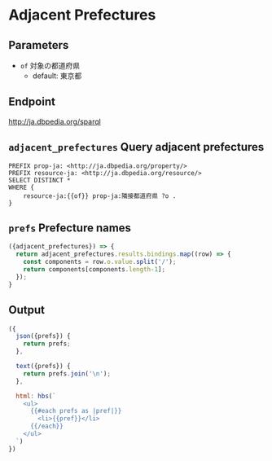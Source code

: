 # Adjacent Prefectures

## Parameters

* `of` 対象の都道府県
  * default: 東京都

## Endpoint

http://ja.dbpedia.org/sparql

## `adjacent_prefectures` Query adjacent prefectures

```sparql
PREFIX prop-ja: <http://ja.dbpedia.org/property/>
PREFIX resource-ja: <http://ja.dbpedia.org/resource/>
SELECT DISTINCT *
WHERE {
    resource-ja:{{of}} prop-ja:隣接都道府県 ?o .
}
```

## `prefs` Prefecture names

```javascript
({adjacent_prefectures}) => {
  return adjacent_prefectures.results.bindings.map((row) => {
    const components = row.o.value.split('/');
    return components[components.length-1];
  });
}
```

## Output

```javascript
({
  json({prefs}) {
    return prefs;
  },

  text({prefs}) {
    return prefs.join('\n');
  },

  html: hbs(`
    <ul>
      {{#each prefs as |pref|}}
        <li>{{pref}}</li>
      {{/each}}
    </ul>
  `)
})
```
